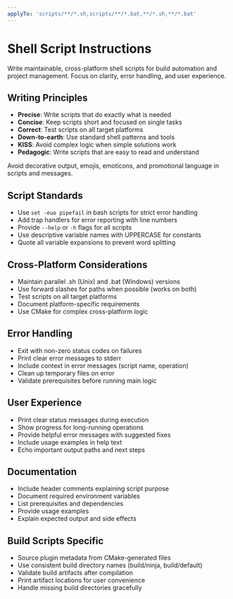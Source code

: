 ```yaml
---
applyTo: 'scripts/**/*.sh,scripts/**/*.bat,**/*.sh,**/*.bat'
---
```


# Shell Script Instructions

Write maintainable, cross-platform shell scripts for build automation and project management. Focus on clarity,
error handling, and user experience.

## Writing Principles

- **Precise**: Write scripts that do exactly what is needed
- **Concise**: Keep scripts short and focused on single tasks
- **Correct**: Test scripts on all target platforms
- **Down-to-earth**: Use standard shell patterns and tools
- **KISS**: Avoid complex logic when simple solutions work
- **Pedagogic**: Write scripts that are easy to read and understand

Avoid decorative output, emojis, emoticons, and promotional language in scripts and messages.

## Script Standards

- Use `set -euo pipefail` in bash scripts for strict error handling
- Add trap handlers for error reporting with line numbers
- Provide `--help` or `-h` flags for all scripts
- Use descriptive variable names with UPPERCASE for constants
- Quote all variable expansions to prevent word splitting

## Cross-Platform Considerations

- Maintain parallel .sh (Unix) and .bat (Windows) versions
- Use forward slashes for paths when possible (works on both)
- Test scripts on all target platforms
- Document platform-specific requirements
- Use CMake for complex cross-platform logic

## Error Handling

- Exit with non-zero status codes on failures
- Print clear error messages to stderr
- Include context in error messages (script name, operation)
- Clean up temporary files on error
- Validate prerequisites before running main logic

## User Experience

- Print clear status messages during execution
- Show progress for long-running operations
- Provide helpful error messages with suggested fixes
- Include usage examples in help text
- Echo important output paths and next steps

## Documentation

- Include header comments explaining script purpose
- Document required environment variables
- List prerequisites and dependencies
- Provide usage examples
- Explain expected output and side effects

## Build Scripts Specific

- Source plugin metadata from CMake-generated files
- Use consistent build directory names (build/ninja, build/default)
- Validate build artifacts after compilation
- Print artifact locations for user convenience
- Handle missing build directories gracefully
